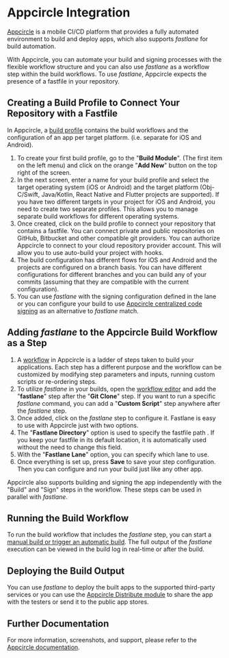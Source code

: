 # Appcircle Integration

[Appcircle](https://appcircle.io) is a mobile CI/CD platform that provides a fully automated environment to build and deploy apps, which also supports _fastlane_ for build automation.

With Appcircle, you can automate your build and signing processes with the flexible workflow structure and you can also use _fastlane_ as a workflow step within the build workflows. To use _fastlane_, Appcircle expects the presence of a fastfile in your repository.

## Creating a Build Profile to Connect Your Repository with a Fastfile

In Appcircle, a [build profile](https://docs.appcircle.io/build/adding-a-build-profile) contains the build workflows and the configuration of an app per target platform. (i.e. separate for iOS and Android).

1.  To create your first build profile, go to the "**Build Module**". (The first item on the left menu) and click on the orange "**Add New**" button on the top right of the screen.
2.  In the next screen, enter a name for your build profile and select the target operating system (iOS or Android) and the target platform (Obj-C/Swift, Java/Kotlin, React Native and Flutter projects are supported). If you have two different targets in your project for iOS and Android, you need to create two separate profiles. This allows you to manage separate build workflows for different operating systems.
3.  Once created, click on the build profile to connect your repository that contains a fastfile. You can connect private and public repositories on GitHub, Bitbucket and other compatible git providers. You can authorize Appcircle to connect to your cloud repository provider account. This will allow you to use auto-build your project with hooks.
4.  The build configuration has different flows for iOS and Android and the projects are configured on a branch basis. You can have different configurations for different branches and you can build any of your commits (assuming that they are compatible with the current configuration).
5.  You can use _fastlane_ with the signing configuration defined in the lane or you can configure your build to use [Appcircle centralized code signing](https://app.gitbook.com/@smartface/s/appcircle/signing-identities/) as an alternative to _fastlane_ match.


## Adding _fastlane_ to the Appcircle Build Workflow as a Step

1.  A [workflow](https://docs.appcircle.io/workflows/why-to-use-workflows) in Appcircle is a ladder of steps taken to build your applications. Each step has a different purpose and the workflow can be customized by modifying step parameters and inputs, running custom scripts or re-ordering steps.
2.  To utilize _fastlane_ in your builds, open the [workflow editor](https://docs.appcircle.io/workflows/why-to-use-workflows) and add the "**fastlane**" step after the "**Git Clone**" step. If you want to run a specific _fastlane_ command, you can add a "**Custom Script**" step anywhere after the _fastlane_ step.
3.  Once added, click on the _fastlane_ step to configure it. Fastlane is easy to use with Appcircle just with two options.
4.  The "**Fastlane Directory**" option is used to specify the fastfile path . If you keep your fastfile in its default location, it is automatically used without the need to change this field.
5.  With the "**Fastlane Lane**" option, you can specify which lane to use.
6.  Once everything is set up, press **Save** to save your step configuration. Then you can configure and run your build just like any other app.

Appcircle also supports building and signing the app independently with the "Build" and "Sign" steps in the workflow. These steps can be used in parallel with _fastlane_.

## Running the Build Workflow

To run the build workflow that includes the _fastlane_ step, you can start a [manual build or trigger an automatic build](https://docs.appcircle.io/build/build-manually-or-with-triggers).
The full output of the _fastlane_ execution can be viewed in the build log in real-time or after the build.

## Deploying the Build Output

You can use _fastlane_ to deploy the built apps to the supported third-party services or you can use the [Appcircle Distribute module](https://docs.appcircle.io/distribute/create-or-select-a-distribution-profile) to share the app with the testers or send it to the public app stores.

## Further Documentation

For more information, screenshots, and support, please refer to the [Appcircle documentation](https://docs.appcircle.io).